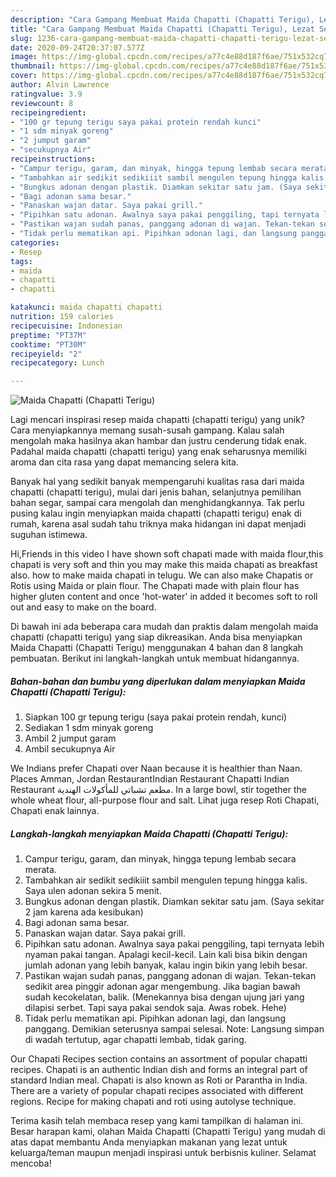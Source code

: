 ```yaml
---
description: "Cara Gampang Membuat Maida Chapatti (Chapatti Terigu), Lezat Sekali"
title: "Cara Gampang Membuat Maida Chapatti (Chapatti Terigu), Lezat Sekali"
slug: 1236-cara-gampang-membuat-maida-chapatti-chapatti-terigu-lezat-sekali
date: 2020-09-24T20:37:07.577Z
image: https://img-global.cpcdn.com/recipes/a77c4e88d187f6ae/751x532cq70/maida-chapatti-chapatti-terigu-foto-resep-utama.jpg
thumbnail: https://img-global.cpcdn.com/recipes/a77c4e88d187f6ae/751x532cq70/maida-chapatti-chapatti-terigu-foto-resep-utama.jpg
cover: https://img-global.cpcdn.com/recipes/a77c4e88d187f6ae/751x532cq70/maida-chapatti-chapatti-terigu-foto-resep-utama.jpg
author: Alvin Lawrence
ratingvalue: 3.9
reviewcount: 8
recipeingredient:
- "100 gr tepung terigu saya pakai protein rendah kunci"
- "1 sdm minyak goreng"
- "2 jumput garam"
- "secukupnya Air"
recipeinstructions:
- "Campur terigu, garam, dan minyak, hingga tepung lembab secara merata."
- "Tambahkan air sedikit sedikiiit sambil mengulen tepung hingga kalis. Saya ulen adonan sekira 5 menit."
- "Bungkus adonan dengan plastik. Diamkan sekitar satu jam. (Saya sekitar 2 jam karena ada kesibukan)"
- "Bagi adonan sama besar."
- "Panaskan wajan datar. Saya pakai grill."
- "Pipihkan satu adonan. Awalnya saya pakai penggiling, tapi ternyata lebih nyaman pakai tangan. Apalagi kecil-kecil. Lain kali bisa bikin dengan jumlah adonan yang lebih banyak, kalau ingin bikin yang lebih besar."
- "Pastikan wajan sudah panas, panggang adonan di wajan. Tekan-tekan sedikit area pinggir adonan agar mengembung. Jika bagian bawah sudah kecokelatan, balik. (Menekannya bisa dengan ujung jari yang dilapisi serbet. Tapi saya pakai sendok saja. Awas robek. Hehe)"
- "Tidak perlu mematikan api. Pipihkan adonan lagi, dan langsung panggang. Demikian seterusnya sampai selesai. Note: Langsung simpan di wadah tertutup, agar chapatti lembab, tidak garing."
categories:
- Resep
tags:
- maida
- chapatti
- chapatti

katakunci: maida chapatti chapatti 
nutrition: 159 calories
recipecuisine: Indonesian
preptime: "PT37M"
cooktime: "PT30M"
recipeyield: "2"
recipecategory: Lunch

---
```



![Maida Chapatti (Chapatti Terigu)](https://img-global.cpcdn.com/recipes/a77c4e88d187f6ae/751x532cq70/maida-chapatti-chapatti-terigu-foto-resep-utama.jpg)

Lagi mencari inspirasi resep maida chapatti (chapatti terigu) yang unik? Cara menyiapkannya memang susah-susah gampang. Kalau salah mengolah maka hasilnya akan hambar dan justru cenderung tidak enak. Padahal maida chapatti (chapatti terigu) yang enak seharusnya memiliki aroma dan cita rasa yang dapat memancing selera kita.

Banyak hal yang sedikit banyak mempengaruhi kualitas rasa dari maida chapatti (chapatti terigu), mulai dari jenis bahan, selanjutnya pemilihan bahan segar, sampai cara mengolah dan menghidangkannya. Tak perlu pusing kalau ingin menyiapkan maida chapatti (chapatti terigu) enak di rumah, karena asal sudah tahu triknya maka hidangan ini dapat menjadi suguhan istimewa.

Hi,Friends in this video I have shown soft chapati made with maida flour,this chapati is very soft and thin you may make this maida chapati as breakfast also. how to make maida chapati in telugu. We can also make Chapatis or Rotis using Maida or plain flour. The Chapati made with plain flour has higher gluten content and once &#39;hot-water&#39; in added it becomes soft to roll out and easy to make on the board.


Di bawah ini ada beberapa cara mudah dan praktis dalam mengolah maida chapatti (chapatti terigu) yang siap dikreasikan. Anda bisa menyiapkan Maida Chapatti (Chapatti Terigu) menggunakan 4 bahan dan 8 langkah pembuatan. Berikut ini langkah-langkah untuk membuat hidangannya.

<!--inarticleads1-->

##### Bahan-bahan dan bumbu yang diperlukan dalam menyiapkan Maida Chapatti (Chapatti Terigu):

1. Siapkan 100 gr tepung terigu (saya pakai protein rendah, kunci)
1. Sediakan 1 sdm minyak goreng
1. Ambil 2 jumput garam
1. Ambil secukupnya Air


We Indians prefer Chapati over Naan because it is healthier than Naan. Places Amman, Jordan RestaurantIndian Restaurant ‎Chapatti Indian Restaurant مطعم تشباتي للمأكولات الهندية‎. In a large bowl, stir together the whole wheat flour, all-purpose flour and salt. Lihat juga resep Roti Chapati, Chapati enak lainnya. 

<!--inarticleads2-->

##### Langkah-langkah menyiapkan Maida Chapatti (Chapatti Terigu):

1. Campur terigu, garam, dan minyak, hingga tepung lembab secara merata.
1. Tambahkan air sedikit sedikiiit sambil mengulen tepung hingga kalis. Saya ulen adonan sekira 5 menit.
1. Bungkus adonan dengan plastik. Diamkan sekitar satu jam. (Saya sekitar 2 jam karena ada kesibukan)
1. Bagi adonan sama besar.
1. Panaskan wajan datar. Saya pakai grill.
1. Pipihkan satu adonan. Awalnya saya pakai penggiling, tapi ternyata lebih nyaman pakai tangan. Apalagi kecil-kecil. Lain kali bisa bikin dengan jumlah adonan yang lebih banyak, kalau ingin bikin yang lebih besar.
1. Pastikan wajan sudah panas, panggang adonan di wajan. Tekan-tekan sedikit area pinggir adonan agar mengembung. Jika bagian bawah sudah kecokelatan, balik. (Menekannya bisa dengan ujung jari yang dilapisi serbet. Tapi saya pakai sendok saja. Awas robek. Hehe)
1. Tidak perlu mematikan api. Pipihkan adonan lagi, dan langsung panggang. Demikian seterusnya sampai selesai. Note: Langsung simpan di wadah tertutup, agar chapatti lembab, tidak garing.


Our Chapati Recipes section contains an assortment of popular chapatti recipes. Chapati is an authentic Indian dish and forms an integral part of standard Indian meal. Chapati is also known as Roti or Parantha in India. There are a variety of popular chapati recipes associated with different regions. Recipe for making chapati and roti using autolyse technique. 

Terima kasih telah membaca resep yang kami tampilkan di halaman ini. Besar harapan kami, olahan Maida Chapatti (Chapatti Terigu) yang mudah di atas dapat membantu Anda menyiapkan makanan yang lezat untuk keluarga/teman maupun menjadi inspirasi untuk berbisnis kuliner. Selamat mencoba!
